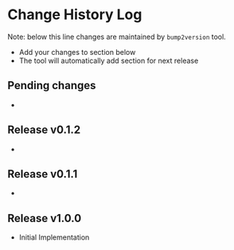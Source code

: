 Change History Log
==================
Note: below this line changes are maintained by `bump2version` tool.

* Add your changes to section below
* The tool will automatically add section for next release

Pending changes
---------------

*

Release v0.1.2
---------------

*

Release v0.1.1
---------------

*

Release v1.0.0
---------------

* Initial Implementation
